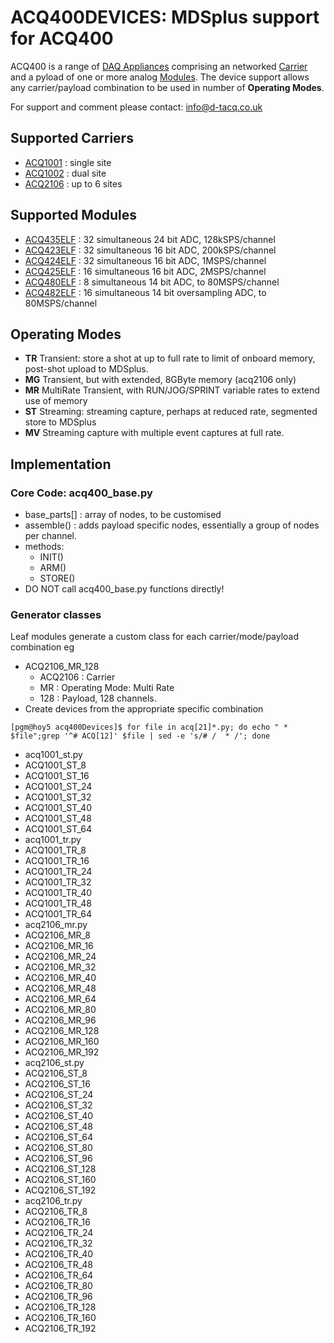 # ACQ400DEVICES: MDSplus support for ACQ400

ACQ400 is a range of [DAQ Appliances](http://www.d-tacq.com/modproducts.shtml) comprising an networked [Carrier](http://www.d-tacq.com/modcarriers.shtml) and a pyload of one or more analog [Modules](http://www.d-tacq.com/modproducts_modules.shtml). The device support allows any carrier/payload combination to be used in number of **Operating Modes**.

For support and comment please contact: info@d-tacq.co.uk

## Supported Carriers
 * [ACQ1001](http://www.d-tacq.com/acq1001Q.shtml) : single site
 * [ACQ1002](http://d-tacq.com/acq1002R.shtml) : dual site
 * [ACQ2106](http://www.d-tacq.com/acq2106.shtml) : up to 6 sites

## Supported Modules
 * [ACQ435ELF](http://www.d-tacq.com/acq435elf.shtml) : 32 simultaneous 24 bit ADC, 128kSPS/channel
 * [ACQ423ELF](http://www.d-tacq.com/acq423elf.shtml) : 32 simultaneous 16 bit ADC, 200kSPS/channel
 * [ACQ424ELF](http://www.d-tacq.com/acq424elf.shtml) : 32 simultaneous 16 bit ADC, 1MSPS/channel
 * [ACQ425ELF](http://www.d-tacq.com/acq425elf.shtml) : 16 simultaneous 16 bit ADC, 2MSPS/channel
 * [ACQ480ELF](http://www.d-tacq.com/acq482elf.shtml) :  8 simultaneous 14 bit ADC, to 80MSPS/channel
 * [ACQ482ELF](http://www.d-tacq.com/acq482elf.shtml) : 16 simultaneous 14 bit oversampling ADC, to 80MSPS/channel

## Operating Modes
 * **TR** Transient: store a shot at up to full rate to limit of onboard memory, post-shot upload to MDSplus.
 * **MG** Transient, but with extended, 8GByte memory (acq2106 only)
 * **MR** MultiRate Transient, with RUN/JOG/SPRINT variable rates to extend use of memory
 * **ST** Streaming: streaming capture, perhaps at reduced rate, segmented store to MDSplus
 * **MV** Streaming capture with multiple event captures at full rate.

## Implementation

### Core Code: acq400_base.py
* base_parts[] : array of nodes, to be customised
* assemble() : adds payload specific nodes, essentially a group of nodes per channel.
* methods:
  * INIT()
  * ARM()
  * STORE()
* DO NOT call acq400_base.py functions directly!

### Generator classes
Leaf modules generate a custom class for each carrier/mode/payload combination
eg
* ACQ2106_MR_128
  * ACQ2106 : Carrier
  * MR : Operating Mode: Multi Rate
  * 128 : Payload, 128 channels.
* Create devices from the appropriate specific combination

```
[pgm@hoy5 acq400Devices]$ for file in acq[21]*.py; do echo " * $file";grep '^# ACQ[12]' $file | sed -e 's/# /  * /'; done
```
 * acq1001_st.py
  * ACQ1001_ST_8
  * ACQ1001_ST_16
  * ACQ1001_ST_24
  * ACQ1001_ST_32
  * ACQ1001_ST_40
  * ACQ1001_ST_48
  * ACQ1001_ST_64
 * acq1001_tr.py
  * ACQ1001_TR_8
  * ACQ1001_TR_16
  * ACQ1001_TR_24
  * ACQ1001_TR_32
  * ACQ1001_TR_40
  * ACQ1001_TR_48
  * ACQ1001_TR_64
 * acq2106_mr.py
  * ACQ2106_MR_8
  * ACQ2106_MR_16
  * ACQ2106_MR_24
  * ACQ2106_MR_32
  * ACQ2106_MR_40
  * ACQ2106_MR_48
  * ACQ2106_MR_64
  * ACQ2106_MR_80
  * ACQ2106_MR_96
  * ACQ2106_MR_128
  * ACQ2106_MR_160
  * ACQ2106_MR_192
 * acq2106_st.py
  * ACQ2106_ST_8
  * ACQ2106_ST_16
  * ACQ2106_ST_24
  * ACQ2106_ST_32
  * ACQ2106_ST_40
  * ACQ2106_ST_48
  * ACQ2106_ST_64
  * ACQ2106_ST_80
  * ACQ2106_ST_96
  * ACQ2106_ST_128
  * ACQ2106_ST_160
  * ACQ2106_ST_192
 * acq2106_tr.py
  * ACQ2106_TR_8
  * ACQ2106_TR_16
  * ACQ2106_TR_24
  * ACQ2106_TR_32
  * ACQ2106_TR_40
  * ACQ2106_TR_48
  * ACQ2106_TR_64
  * ACQ2106_TR_80
  * ACQ2106_TR_96
  * ACQ2106_TR_128
  * ACQ2106_TR_160
  * ACQ2106_TR_192

